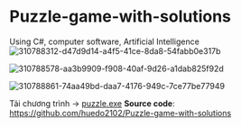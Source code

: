 # Puzzle-game-with-solutions
Using C#, computer software, Artificial Intelligence
![310788312-d47d9d14-a4f5-41ce-8da8-54fabb0e317b](https://github.com/huedo2102/huedo2102/assets/118194834/d446b986-644f-4d3d-900a-ad3414696fa5)


![310788578-aa3b9909-f908-40af-9d26-a1dab825f92d](https://github.com/huedo2102/huedo2102/assets/118194834/29a8ec06-0198-4172-aeca-3ef86a4fa6f0)



![310788861-74aa49bd-daa7-4176-949c-7ce77be77949](https://github.com/huedo2102/huedo2102/assets/118194834/75230bfb-fe3d-4602-8d58-d191d047f9aa)


Tải chương trình -> [puzzle.exe](https://github.com/huedo2102/huedo2102/blob/main/puzzle.exe)
**Source code**: https://github.com/huedo2102/Puzzle-game-with-solutions
